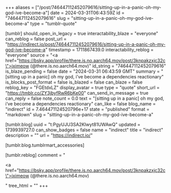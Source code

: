 +++
aliases = ["/post/746447112452079616/sitting-up-in-a-panic-oh-my-god-ive-become-a"]
date = 2024-03-31T06:43:59Z
id = "746447112452079616"
slug = "sitting-up-in-a-panic-oh-my-god-ive-become-a"
type = "tumblr-quote"

[tumblr]
should_open_in_legacy = true
interactability_blaze = "everyone"
can_reblog = false
post_url = "https://indirect.io/post/746447112452079616/sitting-up-in-a-panic-oh-my-god-ive-become-a"
timestamp = 1711867439.0
interactability_reblog = "everyone"
source = "<a href=\"https://bsky.app/profile/there.is.no.aarch64.mov/post/3knpakzxjc32c\">iximeow (@there.is.no.aarch64.mov)</a>"
id_string = "746447112452079616"
is_blaze_pending = false
date = "2024-03-31 06:43:59 GMT"
summary = "[sitting up in a panic] oh my god, i’ve become a dependencies reactionary"
is_blocks_post_format = false
is_blazed = false
can_blaze = false
reblog_key = "FGEtdxLZ"
display_avatar = true
type = "quote"
short_url = "https://tmblr.co/ZY3jbyfRwR6bKe00"
can_send_in_message = true
can_reply = false
note_count = 0.0
text = "[sitting up in a panic] oh my god, i&rsquo;ve become a dependencies reactionary"
can_like = false
blog_name = "indirect"
id = 7.464471124520796e+17
state = "published"
format = "markdown"
slug = "sitting-up-in-a-panic-oh-my-god-ive-become-a"

[tumblr.blog]
uuid = "t:PgyUJU3SA2Klwyt81UWAwQ"
updated = 1739939727.0
can_show_badges = false
name = "indirect"
title = "indirect"
description = ""
url = "https://indirect.io/"

[tumblr.blog.tumblrmart_accessories]

[tumblr.reblog]
comment = "<p><a href=\"https://bsky.app/profile/there.is.no.aarch64.mov/post/3knpakzxjc32c\">iximeow (@there.is.no.aarch64.mov)</a></p>"
tree_html = ""
+++
